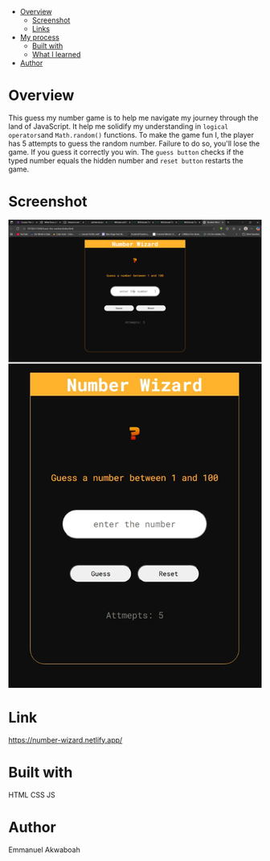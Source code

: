 - [Overview](#overview)
  - [Screenshot](#screenshot)
  - [Links](#links)
- [My process](#my-process)
  - [Built with](#built-with)
  - [What I learned](#what-i-learned)
- [Author](#author)

# **Overview**
This guess my number game is to help me navigate my journey through the land of JavaScript. It help me solidify my understanding in `logical operators`and `Math.random()` functions. To make the game fun I, the player has 5 attempts to guess the random number. Failure to do so, you'll lose the game. If you guess it correctly you win. The `guess button` checks if the typed number equals the hidden number and `reset button` restarts the game.

# **Screenshot**
![](./screenshot/desktop.png)
![](./screenshot/mobile.jpeg)

# **Link**
https://number-wizard.netlify.app/

# **Built with**
HTML
CSS
JS

# **Author**
Emmanuel Akwaboah
